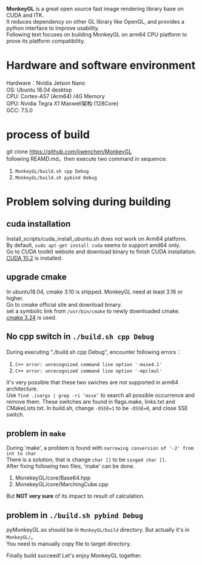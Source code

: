 **MonkeyGL** is a great open source fast image rendering library base on CUDA and ITK.   
It reduces dependency on other GL library like OpenGL, and provides a python interface to improve usability.   
Following text focuses on building MonkeyGL on arm64 CPU platform to prove its platform compatibility.  
  
# Hardware and software environment
Hardware：Nvidia Jetson Nano  
OS: Ubuntu 18.04 desktop  
CPU: Cortex-A57 (Arm64) /4G Memory   
GPU: Nvidia Tegra X1 Maxwell架构 (128Core)  
GCC: 7.5.0 
  
# process of build
git clone https://github.com/jiwenchen/MonkeyGL  
following REAMD.md，then execute two command in sequence:    
1. `MonkeyGL/build.sh cpp Debug`  
2. `MonkeyGL/build.sh pybind Debug` 
  
# Problem solving during building
## cuda installation
Install_scripts/cuda_install_ubuntu.sh does not work on Arm64 platform.  
By default, `sudo apt-get install cuda` seems to support amd64 only.  
Go to CUDA toolkit website and download binary to finish CUDA installation.  
[CUDA 10.2](https://developer.nvidia.com/cuda-10.2-download-archive) is installed.  

## upgrade cmake
In ubuntu18.04, cmake 3.10 is shipped. MonkeyGL need at least 3.16 or higher.  
Go to cmake official site and download binary.  
set a symbolic link from `/usr/bin/cmake` to newly downloaded cmake.    
[cmake 3.24](https://cmake.org/download/) is used.   

## No cpp switch in `./build.sh cpp Debug`
During executing "./build.sh cpp Debug", encounter following errors：  
1. `C++ error: unrecognized command line option '-msse4.1'` 
2. `C++ error: unrecognized command line option '-mpclmul'`  
 
It's very possible that these two swiches are not supported in arm64 architecture.   
Use `find .|xargs | grep -ri ‘msse’` to search all possible occurrence and remove them. 
These switches are found in flags.make, links.txt and CMakeLists.txt.
In build.sh, change `-DSSE=1` to be `-DSSE=0`, and close SSE switch.
  
## problem in `make`
During 'make', a problem is found with `narrowing conversion of '-2' from int to char`   
There is a solution, that is change `char []` to be `singed char []`.  
After fixing following two files, 'make' can be done.  
1. MonekeyGL/core/Base64.hpp  
2. MonekeyGL/core/MarchingCube.cpp   

But **NOT very sure** of its impact to result of calculation.
  
## problem in `./build.sh pybind Debug`
pyMonkeyGL.so should be in `MonkeyGL/build` directory. But actually it's in `MonkeyGL/`。  
You need to manually copy file to target directory.
  
Finally build succeed! Let's enjoy MonkeyGL together.
